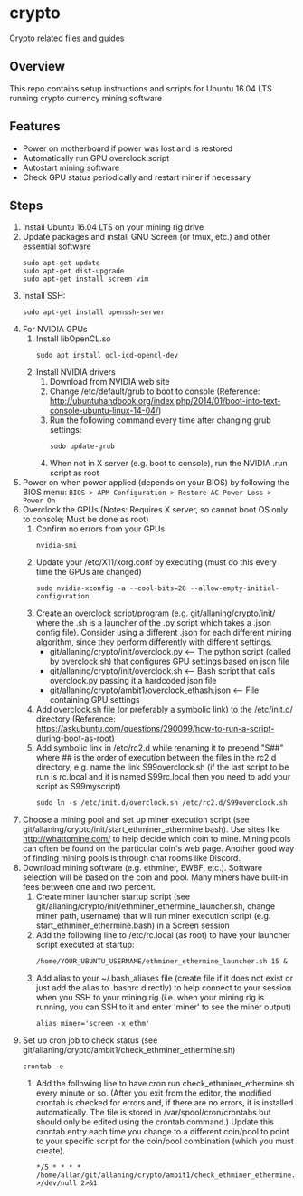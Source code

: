 # crypto
Crypto related files and guides

## Overview
This repo contains setup instructions and scripts for Ubuntu 16.04 LTS running crypto currency mining software

## Features
* Power on motherboard if power was lost and is restored
* Automatically run GPU overclock script
* Autostart mining software
* Check GPU status periodically and restart miner if necessary

## Steps
1. Install Ubuntu 16.04 LTS on your mining rig drive
1. Update packages and install GNU Screen (or tmux, etc.) and other essential software
   ```
   sudo apt-get update
   sudo apt-get dist-upgrade
   sudo apt-get install screen vim
   ```
1. Install SSH:
   ```
   sudo apt-get install openssh-server
   ```
1. For NVIDIA GPUs
   1. Install libOpenCL.so
      ```
      sudo apt install ocl-icd-opencl-dev
      ```
   1. Install NVIDIA drivers
      1. Download from NVIDIA web site
      1. Change /etc/default/grub to boot to console (Reference: http://ubuntuhandbook.org/index.php/2014/01/boot-into-text-console-ubuntu-linux-14-04/)
      1. Run the following command every time after changing grub settings:
         ```
         sudo update-grub
         ```
      1. When not in X server (e.g. boot to console), run the NVIDIA .run script as root
1. Power on when power applied (depends on your BIOS) by following the BIOS menu:
   ```BIOS > APM Configuration > Restore AC Power Loss > Power On```
1. Overclock the GPUs (Notes: Requires X server, so cannot boot OS only to console; Must be done as root)
   1. Confirm no errors from your GPUs
      ```
      nvidia-smi
      ```
   1. Update your /etc/X11/xorg.conf by executing (must do this every time the GPUs are changed)
      ```
      sudo nvidia-xconfig -a --cool-bits=28 --allow-empty-initial-configuration
      ```
   1. Create an overclock script/program (e.g. git/allaning/crypto/init/ where the .sh is a launcher of the .py script which takes a .json config file). Consider using a different .json for each different mining algorithm, since they perform differently with different settings.
      * git/allaning/crypto/init/overclock.py  <-- The python script (called by overclock.sh) that configures GPU settings based on json file
      * git/allaning/crypto/init/overclock.sh  <-- Bash script that calls overclock.py passing it a hardcoded json file
      * git/allaning/crypto/ambit1/overclock_ethash.json  <-- File containing GPU settings
   1. Add overclock.sh file (or preferably a symbolic link) to the /etc/init.d/ directory (Reference: https://askubuntu.com/questions/290099/how-to-run-a-script-during-boot-as-root)
   1. Add symbolic link in /etc/rc2.d while renaming it to prepend "S##" where ## is the order of execution between the files in the rc2.d directory, e.g. name the link S99overclock.sh (if the last script to be run is rc.local and it is named S99rc.local then you need to add your script as S99myscript)
      ```
      sudo ln -s /etc/init.d/overclock.sh /etc/rc2.d/S99overclock.sh
      ```
1. Choose a mining pool and set up miner execution script (see git/allaning/crypto/init/start_ethminer_ethermine.bash). Use sites like http://whattomine.com/ to help decide which coin to mine. Mining pools can often be found on the particular coin's web page. Another good way of finding mining pools is through chat rooms like Discord.
1. Download mining software (e.g. ethminer, EWBF, etc.). Software selection will be based on the coin and pool. Many miners have built-in fees between one and two percent.
   1. Create miner launcher startup script (see git/allaning/crypto/init/ethminer_ethermine_launcher.sh, change miner path, username) that will run miner execution script (e.g. start_ethminer_ethermine.bash) in a Screen session
   1. Add the following line to /etc/rc.local (as root) to have your launcher script executed at startup:
      ```
      /home/YOUR_UBUNTU_USERNAME/ethminer_ethermine_launcher.sh 15 &
      ```
   1. Add alias to your ~/.bash_aliases file (create file if it does not exist or just add the alias to .bashrc directly) to help connect to your session when you SSH to your mining rig (i.e. when your mining rig is running, you can SSH to it and enter 'miner' to see the miner output)
      ```
      alias miner='screen -x ethm'
      ```
1. Set up cron job to check status (see git/allaning/crypto/ambit1/check_ethminer_ethermine.sh)
   ```
   crontab -e
   ```
   1. Add the following line to have cron run check_ethminer_ethermine.sh every minute or so. (After you exit from the editor, the modified crontab is checked for errors and, if there are no errors, it is installed automatically. The file is stored in /var/spool/cron/crontabs but should only be edited using the crontab command.) Update this crontab entry each time you change to a different coin/pool to point to your specific script for the coin/pool combination (which you must create).
      ```
      */5 * * * * /home/allan/git/allaning/crypto/ambit1/check_ethminer_ethermine.sh >/dev/null 2>&1
      ```

